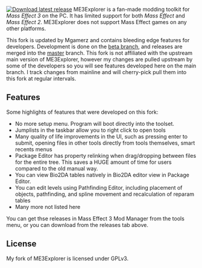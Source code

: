 [![Download latest release](https://raw.github.com/Mgamerz/ME3Explorer/Beta/ME3Explorer/Resources/toolset_splash.png)](https://github.com/ME3Explorer/ME3Explorer/releases/latest)
ME3Explorer is a fan-made modding toolkit for _Mass Effect 3_ on the PC. It has limited support for both _Mass Effect_ and _Mass Effect 2_. ME3Explorer does not support Mass Effect games on any other platforms.

This fork is updated by Mgamerz and contains bleeding edge features for developers. Development is done on the [beta branch](https://github.com/Mgamerz/ME3Explorer/tree/Beta), and releases are merged into the [master](https://github.com/Mgamerz/ME3Explorer/tree/master) branch. This fork is not affiliated with the upstream main version of ME3Explorer, however my changes are pulled upstream by some of the developers so you will see features developed here on the main branch. I track changes from mainline and will cherry-pick pull them into this fork at regular intervals.

## Features
Some highlights of features that were developed on this fork:
 - No more setup menu. Program will boot directly into the toolset.
 - Jumplists in the taskbar allow you to right click to open tools
 - Many quality of life improvements in the UI, such as pressing enter to submit, opening files in other tools directly from tools themselves, smart recents menus
 - Package Editor has property relinking when drag/dropping between files for the entire tree. This saves a HUGE amount of time for users compared to the old manual way.
 - You can view Bio2DA tables natively in Bio2DA editor view in Package Editor.
 - You can edit levels using Pathfinding Editor, including placement of objects, pathfinding, and spline movement and recalculation of reparam tables
 - Many more not listed here
  
You can get thse releases in Mass Effect 3 Mod Manager from the tools menu, or you can download from the releases tab above.

## License
My fork of ME3Explorer is licensed under GPLv3.
